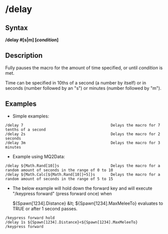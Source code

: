 # /delay

## Syntax

**/delay \#[s\|m\] \[**_**condition**_**]**

## Description

Fully pauses the macro for the amount of time specified, or until _condition_ is met.

Time can be specified in 10ths of a second (a number by itself\) or in seconds \(number followed by an "s"\) or minutes \(number followed by "m").

## Examples

* Simple examples:

```text
/delay 7                                       Delays the macro for 7 tenths of a second
/delay 2s                                      Delays the macro for 2 seconds
/delay 3m                                      Delays the macro for 3 minutes
```

* Example using MQ2Data:

```text
/delay ${Math.Rand[10]}s                       Delays the macro for a random amount of seconds in the range of 0 to 10
/delay ${Math.Calc[${Math.Rand[10]}+5]}s       Delays the macro for a random amount of seconds in the range of 5 to 15
```

* The below example will hold down the forward key and will execute "/keypress forward" (press forward once) when

  ${Spawn[1234\].Distance} \&lt; ${Spawn\[1234].MaxMeleeTo} evaluates to TRUE or after 1 second passes.

```text
/keypress forward hold
/delay 1s ${Spawn[1234].Distance}<${Spawn[1234].MaxMeleeTo}
/keypress forward
```

